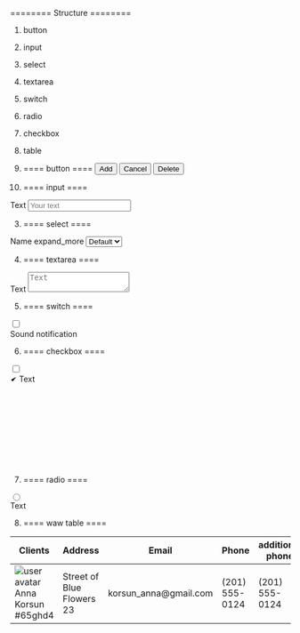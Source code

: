======== Structure  ========
1. button
2. input
3. select
5. textarea
6. switch
4. radio
7. checkbox
8. table

1. ==== button ====
<button class="btn _primary">Add</button>
<button class="btn _second">Cancel</button>
<button class="btn _danger">Delete</button>

2. ==== input ====
 <div class="forms">
	<span class="forms__title">Text</span>
	<input class="forms__input" type="text" name="text" placeholder="Your text">
</div>

3. ==== select ====
<div class="forms">
	<span class="forms__title">Name</span>
	<span class="forms__chevron material-icons">expand_more</span>
	<select class="forms__select">
		<option value="Default">Default</option>
	</select>
</div>

4. ==== textarea ====
<div class="forms">
	<span class="forms__title">Text</span>
	<textarea class="forms__textarea" placeholder="Text"></textarea>
</div>

5. ==== switch ====
<label class="switch">
	<div class="switch__toggle">
		<input class="switch__input" type="checkbox">
		<span class="switch__slider _round"></span>
	</div>
	<div class="switch__text">Sound notification</div>
</label>

6. ==== checkbox ====
<label class="checkbox">
	<input class="checkbox__input" type="checkbox" name="text">
	<div class="checkbox__body">
		<span class="checkbox__svg"><svg width="12px" height="10px"><use xlink:href="#check"></use></svg></span>
		<span class="checkbox__text">Text</span>
	</div>
</label>

<!-- Checkbox SVG Sprites - put one time on page-->
<svg class="checkbox__svg-icon">
    <symbol id="check" viewbox="0 0 12 10">
        <polyline points="1.5 6 4.5 9 10.5 1"></polyline>
    </symbol>
</svg>


7. ==== radio ====
<label class="radio">
	<input type="radio" name="text" class="radio__input">
	<span class="radio__label"></span>
	<div class="radio__text">Text</div>
</label>


8. ==== waw table ====
<div class="table-wrapp">
	<table class="table" cellpadding="0" cellspacing="0">
		<thead>
			<tr>
				<th scope="col">Clients</th>
				<th scope="col">Address</th>
				<th scope="col">Email</th>
				<th scope="col">Phone</th>
				<th scope="col">additional phone</th>
				<th scope="col">Gender</th>
				<th scope="col">Date of birth</th>
			</tr>
		</thead>
		<tbody>
			<tr *ngFor="let item of [{},{},{},{},{},{},{},{},{},{},{}]">
				<td data-label="Clients">
					<div class="cl-table-clients">
						<div class="cl-table-clients__img"><img src="assets/img/user.jpg" alt="user avatar" /></div>
						<div class="cl-table-clients__info">
							<div class="cl-table-clients__name">Anna Korsun</div>
							<div class="cl-table-clients__desc">#65ghd4</div>
						</div>
					</div>
				</td>
				<td data-label="Address">Street of Blue Flowers 23</td>
				<td data-label="Email">korsun_anna@gmail.com</td>
				<td data-label="Phone">(201) 555-0124</td>
				<td data-label="phone 2">(201) 555-0124</td>
				<td data-label="Gender">Woman</td>
				<td data-label="birth">2.05.1978</td>
			</tr>
		</tbody>
	</table>
</div>
